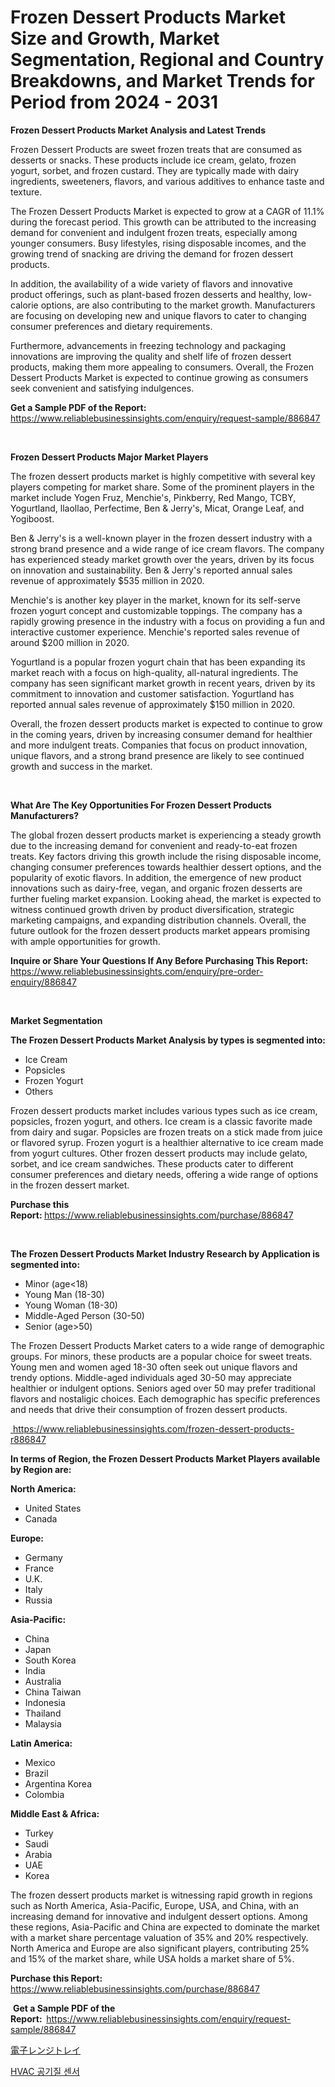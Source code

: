 <p><h1>Frozen Dessert Products Market Size and Growth, Market Segmentation, Regional and Country Breakdowns, and Market Trends for Period from 2024 -  2031</h1></p><p><strong>Frozen Dessert Products Market Analysis and Latest Trends</strong></p>
<p><p>Frozen Dessert Products are sweet frozen treats that are consumed as desserts or snacks. These products include ice cream, gelato, frozen yogurt, sorbet, and frozen custard. They are typically made with dairy ingredients, sweeteners, flavors, and various additives to enhance taste and texture.</p><p>The Frozen Dessert Products Market is expected to grow at a CAGR of 11.1% during the forecast period. This growth can be attributed to the increasing demand for convenient and indulgent frozen treats, especially among younger consumers. Busy lifestyles, rising disposable incomes, and the growing trend of snacking are driving the demand for frozen dessert products.</p><p>In addition, the availability of a wide variety of flavors and innovative product offerings, such as plant-based frozen desserts and healthy, low-calorie options, are also contributing to the market growth. Manufacturers are focusing on developing new and unique flavors to cater to changing consumer preferences and dietary requirements.</p><p>Furthermore, advancements in freezing technology and packaging innovations are improving the quality and shelf life of frozen dessert products, making them more appealing to consumers. Overall, the Frozen Dessert Products Market is expected to continue growing as consumers seek convenient and satisfying indulgences.</p></p>
<p><strong>Get a Sample PDF of the Report:&nbsp;</strong> <a href="https://www.reliablebusinessinsights.com/enquiry/request-sample/886847">https://www.reliablebusinessinsights.com/enquiry/request-sample/886847</a></p>
<p>&nbsp;</p>
<p><strong>Frozen Dessert Products Major Market Players</strong></p>
<p><p>The frozen dessert products market is highly competitive with several key players competing for market share. Some of the prominent players in the market include Yogen Fruz, Menchie's, Pinkberry, Red Mango, TCBY, Yogurtland, llaollao, Perfectime, Ben & Jerry's, Micat, Orange Leaf, and Yogiboost.</p><p>Ben & Jerry's is a well-known player in the frozen dessert industry with a strong brand presence and a wide range of ice cream flavors. The company has experienced steady market growth over the years, driven by its focus on innovation and sustainability. Ben & Jerry's reported annual sales revenue of approximately $535 million in 2020.</p><p>Menchie's is another key player in the market, known for its self-serve frozen yogurt concept and customizable toppings. The company has a rapidly growing presence in the industry with a focus on providing a fun and interactive customer experience. Menchie's reported sales revenue of around $200 million in 2020.</p><p>Yogurtland is a popular frozen yogurt chain that has been expanding its market reach with a focus on high-quality, all-natural ingredients. The company has seen significant market growth in recent years, driven by its commitment to innovation and customer satisfaction. Yogurtland has reported annual sales revenue of approximately $150 million in 2020.</p><p>Overall, the frozen dessert products market is expected to continue to grow in the coming years, driven by increasing consumer demand for healthier and more indulgent treats. Companies that focus on product innovation, unique flavors, and a strong brand presence are likely to see continued growth and success in the market.</p></p>
<p>&nbsp;</p>
<p><strong>What Are The Key Opportunities For Frozen Dessert Products Manufacturers?</strong></p>
<p><p>The global frozen dessert products market is experiencing a steady growth due to the increasing demand for convenient and ready-to-eat frozen treats. Key factors driving this growth include the rising disposable income, changing consumer preferences towards healthier dessert options, and the popularity of exotic flavors. In addition, the emergence of new product innovations such as dairy-free, vegan, and organic frozen desserts are further fueling market expansion. Looking ahead, the market is expected to witness continued growth driven by product diversification, strategic marketing campaigns, and expanding distribution channels. Overall, the future outlook for the frozen dessert products market appears promising with ample opportunities for growth.</p></p>
<p><strong>Inquire or Share Your Questions If Any Before Purchasing This Report:</strong> <a href="https://www.reliablebusinessinsights.com/enquiry/pre-order-enquiry/886847">https://www.reliablebusinessinsights.com/enquiry/pre-order-enquiry/886847</a></p>
<p>&nbsp;</p>
<p><strong>Market Segmentation</strong></p>
<p><strong>The Frozen Dessert Products Market Analysis by types is segmented into:</strong></p>
<p><ul><li>Ice Cream</li><li>Popsicles</li><li>Frozen Yogurt</li><li>Others</li></ul></p>
<p><p>Frozen dessert products market includes various types such as ice cream, popsicles, frozen yogurt, and others. Ice cream is a classic favorite made from dairy and sugar. Popsicles are frozen treats on a stick made from juice or flavored syrup. Frozen yogurt is a healthier alternative to ice cream made from yogurt cultures. Other frozen dessert products may include gelato, sorbet, and ice cream sandwiches. These products cater to different consumer preferences and dietary needs, offering a wide range of options in the frozen dessert market.</p></p>
<p><strong>Purchase this Report:&nbsp;</strong><a href="https://www.reliablebusinessinsights.com/purchase/886847">https://www.reliablebusinessinsights.com/purchase/886847</a></p>
<p>&nbsp;</p>
<p><strong>The Frozen Dessert Products Market Industry Research by Application is segmented into:</strong></p>
<p><ul><li>Minor (age<18)</li><li>Young Man (18-30)</li><li>Young Woman (18-30)</li><li>Middle-Aged Person (30-50)</li><li>Senior (age>50)</li></ul></p>
<p><p>The Frozen Dessert Products Market caters to a wide range of demographic groups. For minors, these products are a popular choice for sweet treats. Young men and women aged 18-30 often seek out unique flavors and trendy options. Middle-aged individuals aged 30-50 may appreciate healthier or indulgent options. Seniors aged over 50 may prefer traditional flavors and nostaligic choices. Each demographic has specific preferences and needs that drive their consumption of frozen dessert products.</p></p>
<p><a href="https://www.reliablebusinessinsights.com/frozen-dessert-products-r886847">&nbsp;https://www.reliablebusinessinsights.com/frozen-dessert-products-r886847</a></p>
<p><strong>In terms of Region, the Frozen Dessert Products Market Players available by Region are:</strong></p>
<p>
    <p> <strong> North America: </strong>
        <ul>
            <li>United States</li>
            <li>Canada</li>
        </ul>
        </p> 
    <p> <strong> Europe: </strong>
        <ul>
            <li>Germany</li>
            <li>France</li>
            <li>U.K.</li>
            <li>Italy</li>
            <li>Russia</li>
        </ul>
        </p> 
    <p> <strong> Asia-Pacific: </strong>
        <ul>
            <li>China</li>
            <li>Japan</li>
            <li>South Korea</li>
            <li>India</li>
            <li>Australia</li>
            <li>China Taiwan</li>
            <li>Indonesia</li>
            <li>Thailand</li>
            <li>Malaysia</li>
        </ul>
        </p> 
    <p> <strong> Latin America: </strong>
        <ul>
            <li>Mexico</li>
            <li>Brazil</li>
            <li>Argentina Korea</li>
            <li>Colombia</li>
        </ul>
        </p> 
    <p> <strong> Middle East & Africa: </strong>
        <ul>
            <li>Turkey</li>
            <li>Saudi</li>
            <li>Arabia</li>
            <li>UAE</li>
            <li>Korea</li>
        </ul>
    </p>
    </p>
<p><p>The frozen dessert products market is witnessing rapid growth in regions such as North America, Asia-Pacific, Europe, USA, and China, with an increasing demand for innovative and indulgent dessert options. Among these regions, Asia-Pacific and China are expected to dominate the market with a market share percentage valuation of 35% and 20% respectively. North America and Europe are also significant players, contributing 25% and 15% of the market share, while USA holds a market share of 5%.</p></p>
<p><strong>Purchase this Report: </strong><a href="https://www.reliablebusinessinsights.com/purchase/886847">https://www.reliablebusinessinsights.com/purchase/886847</a></p>
<p>&nbsp;<strong>Get a Sample PDF of the Report:&nbsp;&nbsp;</strong><a href="https://www.reliablebusinessinsights.com/enquiry/request-sample/886847">https://www.reliablebusinessinsights.com/enquiry/request-sample/886847</a></p>
<p><strong></strong></p>
<p><p><a href="https://medium.com/@mad.jake/%E3%83%9E%E3%82%A4%E3%82%AF%E3%83%AD%E6%B3%A2%E7%94%A8%E3%83%88%E3%83%AC%E3%82%A4%E5%B8%82%E5%A0%B4%E3%81%AE%E3%82%B5%E3%82%A4%E3%82%BA%E3%81%A8%E3%82%B7%E3%82%A7%E3%82%A2%E5%88%86%E6%9E%90-%E6%88%90%E9%95%B7%E3%83%88%E3%83%AC%E3%83%B3%E3%83%89%E3%81%A8%E4%BA%88%E6%B8%AC-2024%E5%B9%B4-2031%E5%B9%B4-996063eaf713">電子レンジトレイ</a></p><p><a href="https://medium.com/@jordanilliamson678678_12326/hvac-%EA%B3%B5%EA%B8%B0-%EC%A7%88-%EC%84%BC%EC%84%9C-%EC%8B%9C%EC%9E%A5-%EC%A0%90%EC%9C%A0%EC%9C%A8-%EB%B0%8F-%EC%83%88%EB%A1%9C%EC%9A%B4-%ED%8A%B8%EB%A0%8C%EB%93%9C-%EB%B6%84%EC%84%9D-%EC%9C%A0%ED%98%95-%EC%9D%91%EC%9A%A9-%EB%B0%8F-%EC%B5%9C%EC%A2%85-%EC%82%AC%EC%9A%A9%EC%B2%98%EB%B3%84-%EC%98%88%EC%B8%A1-2024-2031-%EA%B8%B0%EA%B0%84-8ed88192927f">HVAC 공기질 센서</a></p></p>